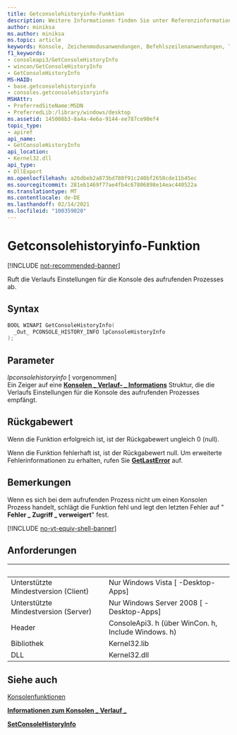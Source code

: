 ```yaml
---
title: Getconsolehistoryinfo-Funktion
description: Weitere Informationen finden Sie unter Referenzinformationen zur getconsolehistoryinfo-Funktion, die die Verlaufs Einstellungen für die Konsole des aufrufenden Prozesses abruft.
author: miniksa
ms.author: miniksa
ms.topic: article
keywords: Konsole, Zeichenmodusanwendungen, Befehlszeilenanwendungen, Terminalanwendungen, Konsolen-API
f1_keywords:
- consoleapi3/GetConsoleHistoryInfo
- wincon/GetConsoleHistoryInfo
- GetConsoleHistoryInfo
MS-HAID:
- base.getconsolehistoryinfo
- consoles.getconsolehistoryinfo
MSHAttr:
- PreferredSiteName:MSDN
- PreferredLib:/library/windows/desktop
ms.assetid: 145008b3-8a4a-4e6a-9144-ee787ce90ef4
topic_type:
- apiref
api_name:
- GetConsoleHistoryInfo
api_location:
- Kernel32.dll
api_type:
- DllExport
ms.openlocfilehash: a26dbeb2a873bd780f91c240bf2658cde11b45ec
ms.sourcegitcommit: 281eb1469f77ae4fb4c67806898e14eac440522a
ms.translationtype: MT
ms.contentlocale: de-DE
ms.lasthandoff: 02/14/2021
ms.locfileid: "100359020"
---
```

# <a name="getconsolehistoryinfo-function"></a>Getconsolehistoryinfo-Funktion

[!INCLUDE [not-recommended-banner](./includes/not-recommended-banner.md)]

Ruft die Verlaufs Einstellungen für die Konsole des aufrufenden Prozesses ab.

## <a name="syntax"></a>Syntax

```C
BOOL WINAPI GetConsoleHistoryInfo(
  _Out_ PCONSOLE_HISTORY_INFO lpConsoleHistoryInfo
);
```

## <a name="parameters"></a>Parameter

*lpconsolehistoryinfo* \[ vorgenommen\]  
Ein Zeiger auf eine [**Konsolen \_ Verlauf- \_ Informations**](console-history-info.md) Struktur, die die Verlaufs Einstellungen für die Konsole des aufrufenden Prozesses empfängt.

## <a name="return-value"></a>Rückgabewert

Wenn die Funktion erfolgreich ist, ist der Rückgabewert ungleich 0 (null).

Wenn die Funktion fehlerhaft ist, ist der Rückgabewert null. Um erweiterte Fehlerinformationen zu erhalten, rufen Sie [**GetLastError**](/windows/win32/api/errhandlingapi/nf-errhandlingapi-getlasterror) auf.

## <a name="remarks"></a>Bemerkungen

Wenn es sich bei dem aufrufenden Prozess nicht um einen Konsolen Prozess handelt, schlägt die Funktion fehl und legt den letzten Fehler auf " **Fehler \_ Zugriff \_ verweigert**" fest.

[!INCLUDE [no-vt-equiv-shell-banner](./includes/no-vt-equiv-shell-banner.md)]

## <a name="requirements"></a>Anforderungen

| &nbsp; | &nbsp; |
|-|-|
| Unterstützte Mindestversion (Client) | Nur Windows Vista \[ -Desktop-Apps\] |
| Unterstützte Mindestversion (Server) | Nur Windows Server 2008 \[ -Desktop-Apps\] |
| Header | ConsoleApi3. h (über WinCon. h, Include Windows. h) |
| Bibliothek | Kernel32.lib |
| DLL | Kernel32.dll |

## <a name="see-also"></a>Siehe auch

[Konsolenfunktionen](console-functions.md)

[**Informationen zum Konsolen \_ Verlauf \_**](console-history-info.md)

[**SetConsoleHistoryInfo**](setconsolehistoryinfo.md)
